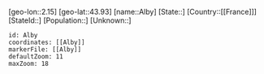 ﻿---
location: [43.93,2.15]
mapzoom: [7,12] 
mapmarker: city 
type: City
tags:
- geo/City


SpocWebEntityId: 28718
isDeleted: false
confidential: public

---
[geo-lon::2.15]
[geo-lat::43.93]
[name::Alby]
[State::]
[Country::[[France]]]
[StateId::]
[Population::]
[Unknown::]


```leaflet
id: Alby
coordinates: [[Alby]]
markerFile: [[Alby]]
defaultZoom: 11 
maxZoom: 18
```
